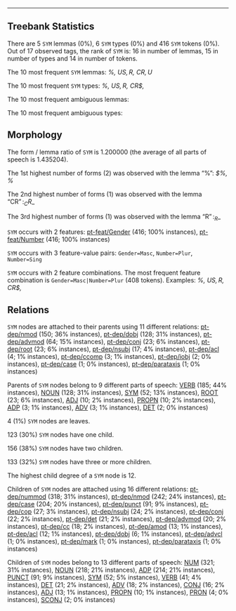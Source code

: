 

--------------------------------------------------------------------------------

## Treebank Statistics

There are 5 `SYM` lemmas (0%), 6 `SYM` types (0%) and 416 `SYM` tokens (0%).
Out of 17 observed tags, the rank of `SYM` is: 16 in number of lemmas, 15 in number of types and 14 in number of tokens.

The 10 most frequent `SYM` lemmas: _%, US$, R$, CR$, U$_

The 10 most frequent `SYM` types:  _%, US$, R$, CR$, $%, U$_

The 10 most frequent ambiguous lemmas: 

The 10 most frequent ambiguous types:  



## Morphology

The form / lemma ratio of `SYM` is 1.200000 (the average of all parts of speech is 1.435204).

The 1st highest number of forms (2) was observed with the lemma “%”: _$%, %_

The 2nd highest number of forms (1) was observed with the lemma “CR$”: _CR$_

The 3rd highest number of forms (1) was observed with the lemma “R$”: _R$_

`SYM` occurs with 2 features: [pt-feat/Gender]() (416; 100% instances), [pt-feat/Number]() (416; 100% instances)

`SYM` occurs with 3 feature-value pairs: `Gender=Masc`, `Number=Plur`, `Number=Sing`

`SYM` occurs with 2 feature combinations.
The most frequent feature combination is `Gender=Masc|Number=Plur` (408 tokens).
Examples: _%, US$, R$, CR$, $%, U$_


## Relations

`SYM` nodes are attached to their parents using 11 different relations: [pt-dep/nmod]() (150; 36% instances), [pt-dep/dobj]() (128; 31% instances), [pt-dep/advmod]() (64; 15% instances), [pt-dep/conj]() (23; 6% instances), [pt-dep/root]() (23; 6% instances), [pt-dep/nsubj]() (17; 4% instances), [pt-dep/acl]() (4; 1% instances), [pt-dep/ccomp]() (3; 1% instances), [pt-dep/iobj]() (2; 0% instances), [pt-dep/case]() (1; 0% instances), [pt-dep/parataxis]() (1; 0% instances)

Parents of `SYM` nodes belong to 9 different parts of speech: [VERB]() (185; 44% instances), [NOUN]() (128; 31% instances), [SYM]() (52; 13% instances), [ROOT]() (23; 6% instances), [ADJ]() (10; 2% instances), [PROPN]() (10; 2% instances), [ADP]() (3; 1% instances), [ADV]() (3; 1% instances), [DET]() (2; 0% instances)

4 (1%) `SYM` nodes are leaves.

123 (30%) `SYM` nodes have one child.

156 (38%) `SYM` nodes have two children.

133 (32%) `SYM` nodes have three or more children.

The highest child degree of a `SYM` node is 12.

Children of `SYM` nodes are attached using 16 different relations: [pt-dep/nummod]() (318; 31% instances), [pt-dep/nmod]() (242; 24% instances), [pt-dep/case]() (204; 20% instances), [pt-dep/punct]() (91; 9% instances), [pt-dep/cop]() (27; 3% instances), [pt-dep/nsubj]() (24; 2% instances), [pt-dep/conj]() (22; 2% instances), [pt-dep/det]() (21; 2% instances), [pt-dep/advmod]() (20; 2% instances), [pt-dep/cc]() (18; 2% instances), [pt-dep/amod]() (13; 1% instances), [pt-dep/acl]() (12; 1% instances), [pt-dep/dobj]() (6; 1% instances), [pt-dep/advcl]() (1; 0% instances), [pt-dep/mark]() (1; 0% instances), [pt-dep/parataxis]() (1; 0% instances)

Children of `SYM` nodes belong to 13 different parts of speech: [NUM]() (321; 31% instances), [NOUN]() (218; 21% instances), [ADP]() (214; 21% instances), [PUNCT]() (91; 9% instances), [SYM]() (52; 5% instances), [VERB]() (41; 4% instances), [DET]() (21; 2% instances), [ADV]() (18; 2% instances), [CONJ]() (16; 2% instances), [ADJ]() (13; 1% instances), [PROPN]() (10; 1% instances), [PRON]() (4; 0% instances), [SCONJ]() (2; 0% instances)

